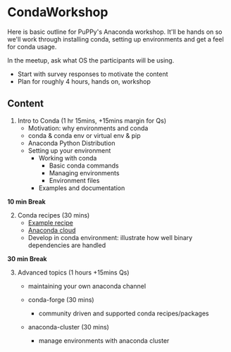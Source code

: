 # CondaWorkshop

Here is basic outline for PuPPy's Anaconda workshop. It'll be hands on so we'll work through installing conda, setting up environments and get a feel for conda usage.

In the meetup, ask what OS the participants will be using.

* Start with survey responses to motivate the content
* Plan for roughly 4 hours, hands on, workshop

## Content

1. Intro to Conda (1 hr 15mins, +15mins margin for Qs)
    * Motivation: why environments and conda
    * conda & conda env or virtual env & pip
    * Anaconda Python Distribution
    * Setting up your environment
        * Working with conda
            * Basic conda commands
            * Managing environments
            * Environment files
        * Examples and documentation

__10 min Break__

2. Conda recipes (30 mins)
    * [Example recipe](https://github.com/sandhujasmine/CythonExample)
    * [Anaconda cloud](anaconda.org)
    * Develop in conda environment: illustrate how well binary dependencies are handled

__30 min Break__

3. Advanced topics (1 hours +15mins Qs)

    * maintaining your own anaconda channel

    * conda-forge (30 mins)
        * community driven and supported conda recipes/packages

    * anaconda-cluster (30 mins)
        * manage environments with anaconda cluster
